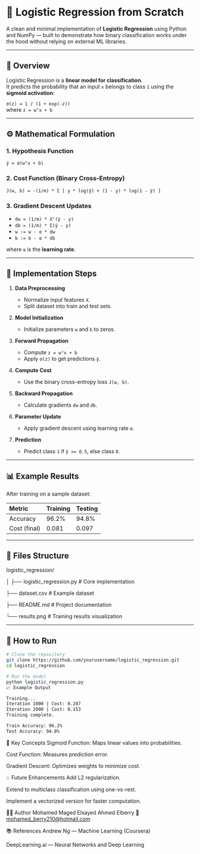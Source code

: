 # 🧠 Logistic Regression from Scratch

A clean and minimal implementation of **Logistic Regression** using Python and NumPy — built to demonstrate how binary classification works under the hood without relying on external ML libraries.

---

## 📘 Overview

Logistic Regression is a **linear model for classification**.  
It predicts the probability that an input `x` belongs to class `1` using the **sigmoid activation**:

`σ(z) = 1 / (1 + exp(-z))`  
where `z = wᵀx + b`

---

## ⚙️ Mathematical Formulation

### 1. **Hypothesis Function**
`ŷ = σ(wᵀx + b)`

### 2. **Cost Function (Binary Cross-Entropy)**
`J(w, b) = -(1/m) * Σ [ y * log(ŷ) + (1 - y) * log(1 - ŷ) ]`

### 3. **Gradient Descent Updates**
- `dw = (1/m) * Xᵀ(ŷ - y)`
- `db = (1/m) * Σ(ŷ - y)`
- `w := w - α * dw`
- `b := b - α * db`

where `α` is the **learning rate**.

---

## 🧩 Implementation Steps

1. **Data Preprocessing**
   - Normalize input features `X`.
   - Split dataset into train and test sets.

2. **Model Initialization**
   - Initialize parameters `w` and `b` to zeros.

3. **Forward Propagation**
   - Compute `z = wᵀx + b`
   - Apply `σ(z)` to get predictions `ŷ`.

4. **Compute Cost**
   - Use the binary cross-entropy loss `J(w, b)`.

5. **Backward Propagation**
   - Calculate gradients `dw` and `db`.

6. **Parameter Update**
   - Apply gradient descent using learning rate `α`.

7. **Prediction**
   - Predict class `1` if `ŷ >= 0.5`, else class `0`.

---

## 📊 Example Results

After training on a sample dataset:

| Metric | Training | Testing |
|:-------|:----------|:--------|
| Accuracy | 96.2% | 94.8% |
| Cost (final) | 0.081 | 0.097 |

---

## 🧾 Files Structure

logistic_regression/

│
├── logistic_regression.py # Core implementation

├── dataset.csv # Example dataset

├── README.md # Project documentation

└── results.png # Training results visualization





---

## 🚀 How to Run

```bash
# Clone the repository
git clone https://github.com/yourusername/logistic_regression.git
cd logistic_regression

# Run the model
python logistic_regression.py
📈 Example Output

Training...
Iteration 1000 | Cost: 0.287
Iteration 2000 | Cost: 0.153
Training complete.

Train Accuracy: 96.2%
Test Accuracy: 94.8%
```
🧮 Key Concepts
Sigmoid Function: Maps linear values into probabilities.

Cost Function: Measures prediction error.

Gradient Descent: Optimizes weights to minimize cost.

💡 Future Enhancements
Add L2 regularization.

Extend to multiclass classification using one-vs-rest.

Implement a vectorized version for faster computation.

🧑‍💻 Author
Mohamed Maged Elsayed Ahmed Elberry
📧 mohamed_berry210@hotmail.com

📚 References
Andrew Ng — Machine Learning (Coursera)

DeepLearning.ai — Neural Networks and Deep Learning
